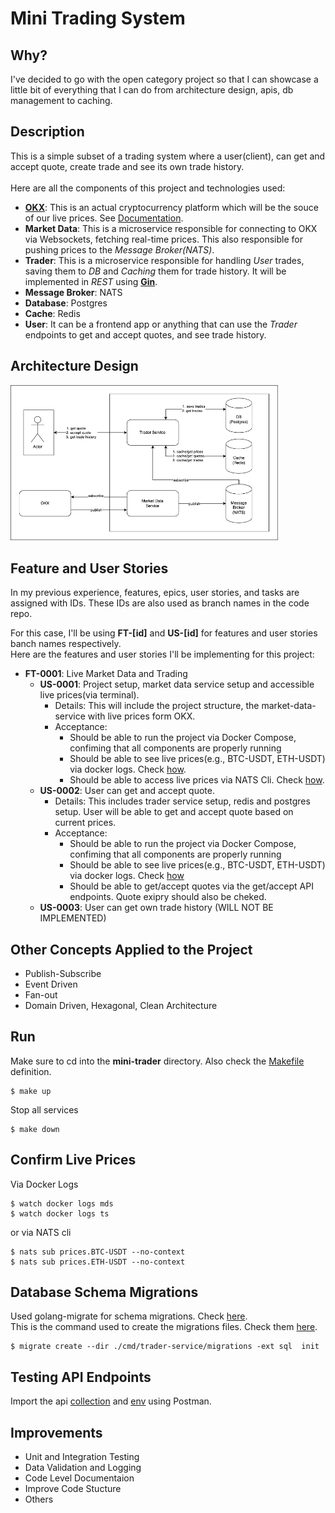 # Mini Trading System

## Why?
I've decided to go with the open category project so that I can showcase a little bit of everything that I can do from architecture design, apis, db management to caching.

## Description
This is a simple subset of a trading system where a user(client), can get and accept quote, create trade and see its own trade history. 
<br /><br />
Here are all the components of this project and technologies used:
- [**OKX**](https://www.okx.com/): This is an actual cryptocurrency platform which will be the souce of our live prices. See [Documentation](https://www.okx.com/docs-v5/en/#order-book-trading-market-data-ws-tickers-channel).
- **Market Data**: This is a microservice responsible for connecting to OKX via Websockets, fetching real-time prices. This also responsible for pushing prices to the *Message Broker(NATS)*.
- **Trader**: This is a microservice responsible for handling *User* trades, saving them to *DB* and *Caching* them for trade history. It will be implemented in *REST* using [**Gin**](https://github.com/gin-gonic/gin).
- **Message Broker**: NATS
- **Database**: Postgres
- **Cache**: Redis
- **User**: It can be a frontend app or anything that can use the *Trader* endpoints to get and accept quotes, and see trade history.

## Architecture Design
<img src="./architecture-design.png" width="85%"/>

## Feature and User Stories
In my previous experience, features, epics, user stories, and tasks are assigned with IDs. These IDs are also used as branch names in the code repo. <br />

For this case, I'll be using **FT-[id]** and **US-[id]** for features and user stories banch names respectively. <br />
Here are the features and user stories I'll be implementing for this project:
- **FT-0001**: Live Market Data and Trading
    - **US-0001**: Project setup, market data service setup and accessible live prices(via terminal).
        - Details: This will include the project structure, the market-data-service with live prices form OKX.
        - Acceptance: 
            - Should be able to run the project via Docker Compose, confiming that all components are properly running
            - Should be able to see live prices(e.g., BTC-USDT, ETH-USDT) via docker logs. Check [how](#confirm-live-prices).
            - Should be able to access live prices via NATS Cli. Check [how](#confirm-live-prices).
    - **US-0002**: User can get and accept quote.
        - Details: This includes trader service setup, redis and postgres setup. User will be able to get and accept quote based on current prices.
        - Acceptance:
            - Should be able to run the project via Docker Compose, confiming that all components are properly running
            - Should be able to see live prices(e.g., BTC-USDT, ETH-USDT) via docker logs. Check [how](#confirm-live-prices)
            - Should be able to get/accept quotes via the get/accept API endpoints. Quote exipry should also be cheked.
    - **US-0003**: User can get own trade history (WILL NOT BE IMPLEMENTED)

## Other Concepts Applied to the Project
- Publish-Subscribe
- Event Driven
- Fan-out
- Domain Driven, Hexagonal, Clean Architecture

## Run
Make sure to cd into the **mini-trader** directory. Also check the [Makefile](./Makefile) definition.
```
$ make up
```
Stop all services
```
$ make down
```

## Confirm Live Prices
Via Docker Logs
```
$ watch docker logs mds
$ watch docker logs ts
```
or via NATS cli
```
$ nats sub prices.BTC-USDT --no-context
$ nats sub prices.ETH-USDT --no-context
```

## Database Schema Migrations
Used golang-migrate for schema migrations. Check [here](https://github.com/golang-migrate/migrate). <br />
This is the command used to create the migrations files. Check them [here](./cmd/trader-service/migrations/).
```
$ migrate create --dir ./cmd/trader-service/migrations -ext sql  init
```

## Testing API Endpoints
Import the api [collection](./local/postman/postman-collection.json) and [env](./local/postman/postman_environment.json) using Postman.

## Improvements
- Unit and Integration Testing
- Data Validation and Logging
- Code Level Documentaion
- Improve Code Stucture
- Others
    